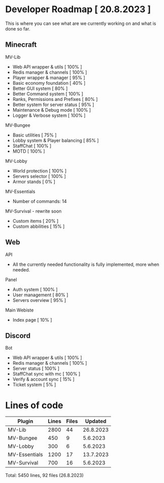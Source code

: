 # Developer Roadmap [ 20.8.2023 ]
This is where you can see what are we currently working on and what is done so far.

## Minecraft

MV-Lib
- Web API wrapper & utils [ 100% ]
- Redis manager & channels [ 100% ]
- Player wrapper & manager [ 95% ]
- Basic economy foundation [ 40% ]
- Better GUI system [ 80% ] 
- Better Command system [ 100% ]
- Ranks, Permissions and Prefixes [ 80% ]
- Better system for server status [ 95% ]
- Maintenance & Debug mode [ 100% ]
- Logger & Verbose system [ 100% ]

MV-Bungee
- Basic utilities [ 75% ]
- Lobby system & Player balancing [ 85% ]
- StaffChat [ 100% ]
- MOTD [ 100% ]

MV-Lobby
- World protection [ 100% ]
- Servers selector [ 100% ]
- Armor stands [ 0% ]

MV-Essentials
- Number of commands: 14

MV-Survival - rewrite soon
- Custom items [ 20% ]
- Custom abbilities [ 15% ]

## Web

API
- All the currently needed functionality is fully implemented, more when needed.

Panel
- Auth system [ 100% ]
- User management [ 80% ]
- Servers overview [ 95% ]

Main Webiste
- Index page [ 10% ]


## Discord

Bot
- Web API wrapper & utils [ 100% ]
- Redis manager & channels [ 100% ]
- Server status [ 100% ]
- StaffChat sync with mc [ 100% ]
- Verify & account sync [ 15% ]
- Ticket system [ 5% ]

# Lines of code

| Plugin | Lines | Files | Updated |
| ------- | ------- | --------- | ---------------- |
| MV-Lib | 2800 | 44 | 26.8.2023 |
| MV-Bungee | 450 | 9 | 5.6.2023 |
| MV-Lobby | 300 | 6 | 5.6.2023 |
| MV-Essentials | 1200 | 17 | 13.7.2023 |
| MV-Survival | 700 | 16 | 5.6.2023 |

Total: 5450 lines, 92 files (26.8.2023)
